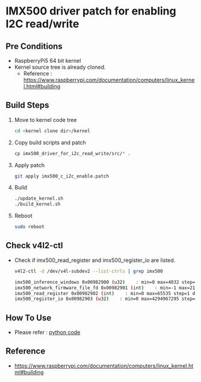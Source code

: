 # IMX500 driver patch for enabling I2C read/write

## Pre Conditions
 
- RaspberryPi5 64 bit kernel
- Kernel source tree is already cloned.
    - Reference : https://www.raspberrypi.com/documentation/computers/linux_kernel.html#building

## Build Steps

1. Move to kernel code tree

    ```bash
    cd <kernel clone dir>/kernel
    ```

2. Copy build scripts and patch

    ```bash
    cp imx500_driver_for_i2c_read_write/src/* .
    ```

3. Apply patch

    ```bash
    git apply imx500_c_i2c_enable.patch
    ```

4. Build

    ```bash
    ./update_kernel.sh
    ./build_kernel.sh
    ```

5. Reboot

    ```bash
    sudo reboot
    ```

## Check v4l2-ctl

- Check if imx500_read_register and imx500_register_io are listed.

    ```bash
    v4l2-ctl -d /dev/v4l-subdev2 --list-ctrls | grep imx500
    ```

    ```bash
    imx500_inference_windows 0x00982900 (u32)    : min=0 max=4032 step=1 default=0 dims=[4] flags=has-payload, execute-on-write
    imx500_network_firmware_file_fd 0x00982901 (int)    : min=-1 max=2147483647 step=1 default=-1 value=0 flags=write-only, execute-on-write
    imx500_read_register 0x00982902 (int)    : min=0 max=65535 step=1 default=53314 value=53314 flags=execute-on-write
    imx500_register_io 0x00982903 (u32)    : min=0 max=4294967295 step=1 default=0 dims=[3] flags=has-payload
    ```

## How To Use

- Please refer : [python code](./original_from_japan/python)

## Reference

- https://www.raspberrypi.com/documentation/computers/linux_kernel.html#building
